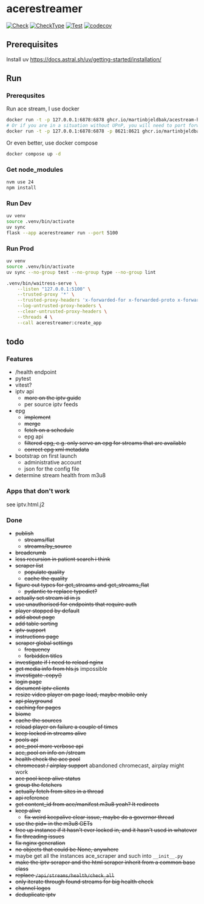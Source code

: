 # acerestreamer

[![Check](https://github.com/kism/AceReStreamer/actions/workflows/check.yml/badge.svg)](https://github.com/kism/AceReStreamer/actions/workflows/check.yml)
[![CheckType](https://github.com/kism/AceReStreamer/actions/workflows/check_types.yml/badge.svg)](https://github.com/kism/AceReStreamer/actions/workflows/check_types.yml)
[![Test](https://github.com/kism/AceReStreamer/actions/workflows/test.yml/badge.svg)](https://github.com/kism/AceReStreamer/actions/workflows/test.yml)
[![codecov](https://codecov.io/gh/kism/AceReStreamer/graph/badge.svg?token=FPGDA0ODT7)](https://codecov.io/gh/kism/AceReStreamer)

## Prerequisites

Install uv <https://docs.astral.sh/uv/getting-started/installation/>

## Run

### Prerequsites

Run ace stream, I use docker

```bash
docker run -t -p 127.0.0.1:6878:6878 ghcr.io/martinbjeldbak/acestream-http-proxy
# Or if you are in a situation without UPnP, you will need to port forward 8621
docker run -t -p 127.0.0.1:6878:6878 -p 8621:8621 ghcr.io/martinbjeldbak/acestream-http-proxy
```

Or even better, use docker compose

```bash
docker compose up -d
```

### Get node_modules

```bash
nvm use 24
npm install
```

### Run Dev

```bash
uv venv
source .venv/bin/activate
uv sync
flask --app acerestreamer run --port 5100
```

### Run Prod

```bash
uv venv
source .venv/bin/activate
uv sync --no-group test --no-group type --no-group lint

.venv/bin/waitress-serve \
    --listen "127.0.0.1:5100" \
    --trusted-proxy '*' \
    --trusted-proxy-headers 'x-forwarded-for x-forwarded-proto x-forwarded-port' \
    --log-untrusted-proxy-headers \
    --clear-untrusted-proxy-headers \
    --threads 4 \
    --call acerestreamer:create_app
```

## todo

### Features

- /health endpoint
- pytest
- vitest?
- iptv api
  - ~~more on the iptv guide~~
  - per source iptv feeds
- epg
  - ~~implement~~
  - ~~merge~~
  - ~~fetch on a schedule~~
  - epg api
  - ~~filtered epg, e.g. only serve an epg for streams that are available~~
  - ~~correct epg xml metadata~~
- bootstrap on first launch
  - administrative account
  - json for the config file
- determine stream health from m3u8

### Apps that don't work

see iptv.html.j2

### Done

- ~~publish~~
  - ~~streams/flat~~
  - ~~streams/by_source~~
- ~~breadcrumb~~
- ~~less recursion in patient search i think~~
- ~~scraper list~~
  - ~~populate quality~~
  - ~~cache the quality~~
- ~~figure out types for get_streams and get_streams_flat~~
  - ~~pydantic to replace typedict?~~
- ~~actually set stream id in js~~
- ~~use unauthorised for endpoints that require auth~~
- ~~player stopped by default~~
- ~~add about page~~
- ~~add table sorting~~
- ~~iptv support~~
- ~~instructions page~~
- ~~scraper global settings~~
  - ~~frequency~~
  - ~~forbidden titles~~
- ~~investigate if I need to reload nginx~~
- ~~get media info from hls.js~~ impossible
- ~~investigate .copy()~~
- ~~login page~~
- ~~document iptv clients~~
- ~~resize video player on page load, maybe mobile only~~
- ~~api playground~~
- ~~caching for pages~~
- ~~biome~~
- ~~cache the sources~~
- ~~reload player on failure a couple of times~~
- ~~keep locked in streams alive~~
- ~~pools api~~
- ~~ace_pool more verbose api~~
- ~~ace_pool on info on /stream~~
- ~~health check the ace pool~~
- ~~chromecast / airplay support~~ abandoned chromecast, airplay might work
- ~~ace pool keep alive status~~
- ~~group the fetchers~~
- ~~actually fetch from sites in a thread~~
- ~~api reference~~
- ~~get content_id from ace/manifest.m3u8 yeah? It redirects~~
- ~~keep alive~~
  - ~~fix weird keepalive clear issue, maybe do a governor thread~~
- ~~use the pid= in the m3u8 GETs~~
- ~~free up instance if it hasn't ever locked in, and it hasn't used in whatever~~
- ~~fix threading issues~~
- ~~fix nginx generation~~
- ~~no objects that could be None, anywhere~~
- maybe get all the instances ace_scraper and such into `__init__.py`
- ~~make the iptv scraper and the html scraper inherit from a common base class~~
- ~~replace `/api/streams/health/check_all`~~
- ~~only iterate through found streams for big health check~~
- ~~channel logos~~
- ~~deduplicate iptv~~
